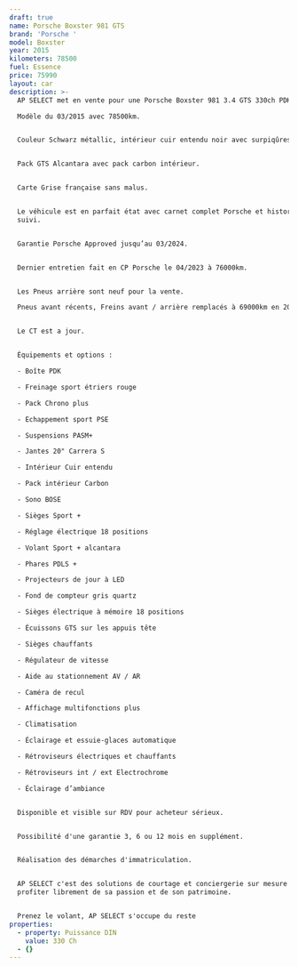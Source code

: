 ```yaml
---
draft: true
name: Porsche Boxster 981 GTS
brand: 'Porsche '
model: Boxster
year: 2015
kilometers: 78500
fuel: Essence
price: 75990
layout: car
description: >-
  AP SELECT met en vente pour une Porsche Boxster 981 3.4 GTS 330ch PDK.

  Modèle du 03/2015 avec 78500km.


  Couleur Schwarz métallic, intérieur cuir entendu noir avec surpiqûres blanche.


  Pack GTS Alcantara avec pack carbon intérieur.


  Carte Grise française sans malus.


  Le véhicule est en parfait état avec carnet complet Porsche et historique
  suivi.


  Garantie Porsche Approved jusqu’au 03/2024.


  Dernier entretien fait en CP Porsche le 04/2023 à 76000km.


  Les Pneus arrière sont neuf pour la vente.

  Pneus avant récents, Freins avant / arrière remplacés à 69000km en 2022.


  Le CT est a jour.


  Équipements et options :

  - Boîte PDK

  - Freinage sport étriers rouge

  - Pack Chrono plus

  - Echappement sport PSE

  - Suspensions PASM+

  - Jantes 20" Carrera S

  - Intérieur Cuir entendu

  - Pack intérieur Carbon

  - Sono BOSE

  - Sièges Sport +

  - Réglage électrique 18 positions

  - Volant Sport + alcantara

  - Phares PDLS +

  - Projecteurs de jour à LED

  - Fond de compteur gris quartz

  - Sièges électrique à mémoire 18 positions

  - Écuissons GTS sur les appuis tête

  - Sièges chauffants

  - Régulateur de vitesse

  - Aide au stationnement AV / AR

  - Caméra de recul

  - Affichage multifonctions plus

  - Climatisation

  - Éclairage et essuie-glaces automatique

  - Rétroviseurs électriques et chauffants

  - Rétroviseurs int / ext Electrochrome

  - Éclairage d’ambiance


  Disponible et visible sur RDV pour acheteur sérieux.


  Possibilité d'une garantie 3, 6 ou 12 mois en supplément.


  Réalisation des démarches d'immatriculation.


  AP SELECT c'est des solutions de courtage et conciergerie sur mesure pour
  profiter librement de sa passion et de son patrimoine.


  Prenez le volant, AP SELECT s'occupe du reste
properties:
  - property: Puissance DIN
    value: 330 Ch
  - {}
---
```



